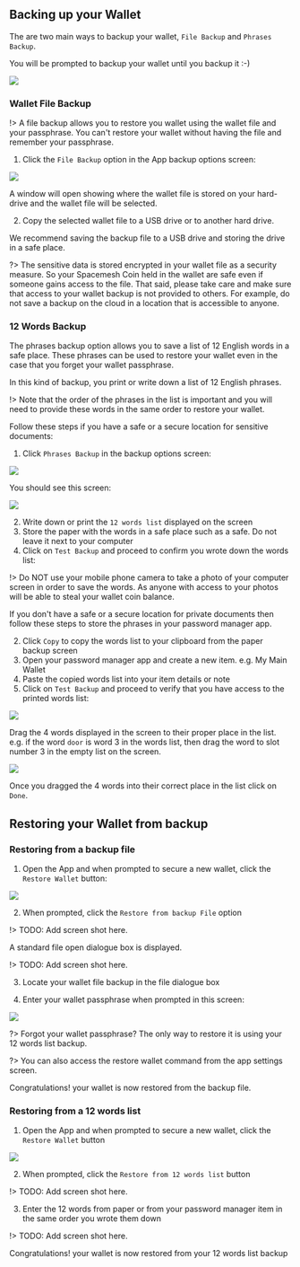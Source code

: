 ## Backing up your Wallet
The are two main ways to backup your wallet, `File Backup` and `Phrases Backup`.

You will be prompted to backup your wallet until you backup it :-)

![](images/backup_prompt.png)

### Wallet File Backup
!> A file backup allows you to restore you wallet using the wallet file and your passphrase. You can't restore your wallet without having the file and remember your passphrase.

1. Click the `File Backup` option in the App backup options screen:

![](images/backup_options.png)

A window will open showing where the wallet file is stored on your hard-drive and the wallet file will be selected.

2. Copy the selected wallet file to a USB drive or to another hard drive.

We recommend saving the backup file to a USB drive and storing the drive in a safe place.

?> The sensitive data is stored encrypted in your wallet file as a security measure. So your Spacemesh Coin held in the wallet are safe even if someone gains access to the file. That said, please take care and make sure that access to your wallet backup is not provided to others. For example, do not save a backup on the cloud in a location that is accessible to anyone.

### 12 Words Backup

The phrases backup option allows you to save a list of 12 English words in a safe place. These phrases can be used to restore your wallet even in the case that you forget your wallet passphrase.

In this kind of backup, you print or write down a list of 12 English phrases.

!> Note that the order of the phrases in the list is important and you will need to provide these words in the same order to restore your wallet.

Follow these steps if you have a safe or a secure location for sensitive documents:
1. Click `Phrases Backup` in the backup options screen:

![](images/backup_options.png)

You should see this screen:

![](images/paper_backup.png)

2. Write down or print the `12 words list` displayed on the screen
3. Store the paper with the words in a safe place such as a safe. Do not leave it next to your computer
4. Click on `Test Backup` and proceed to confirm you wrote down the words list:

!> Do NOT use your mobile phone camera to take a photo of your computer screen in order to save the words. As anyone with access to your photos will be able to steal your wallet coin balance.

If you don't have a safe or a secure location for private documents then follow these steps to store the phrases in your password manager app.

2. Click `Copy` to copy the words list to your clipboard from the paper backup screen
3. Open your password manager app and create a new item. e.g. My Main Wallet
4. Paste the copied words list into your item details or note
5. Click on `Test Backup` and proceed to verify that you have access to the printed words list:

![](images/confirm_back_start.png)

Drag the 4 words displayed in the screen to their proper place in the list. e.g. if the word `door` is word 3 in the words list, then drag the word to slot number 3 in the empty list on the screen.

![](images/confirm_backup.png)

Once you dragged the 4 words into their correct place in the list click on `Done`.

## Restoring your Wallet from backup

### Restoring from a backup file
1. Open the App and when prompted to secure a new wallet, click the `Restore Wallet` button:

![](images/welcome.png)

2. When prompted, click the `Restore from backup File` option

!> TODO: Add screen shot here.

A standard file open dialogue box is displayed.

!> TODO: Add screen shot here.

3. Locate your wallet file backup in the file dialogue box

4. Enter your wallet passphrase when prompted in this screen:

![](images/unlock_wallet.png)

?> Forgot your wallet passphrase? The only way to restore it is using your 12 words list backup.

?> You can also access the restore wallet command from the app settings screen.

Congratulations! your wallet is now restored from the backup file.

### Restoring from a 12 words list
1. Open the App and when prompted to secure a new wallet, click the `Restore Wallet` button

![](images/welcome.png)

2. When prompted, click the `Restore from 12 words list` button

!> TODO: Add screen shot here.

3. Enter the 12 words from paper or from your password manager item in the same order you wrote them down

!> TODO: Add screen shot here.

Congratulations! your wallet is now restored from your 12 words list backup
